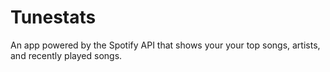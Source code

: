 # Tunestats
An app powered by the Spotify API that shows your your top songs, artists, and recently played songs.
